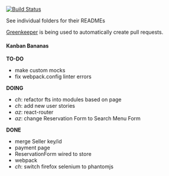 [![Build Status](https://travis-ci.org/conradho/examplejs.svg?branch=master)](https://travis-ci.org/conradho/examplejs)

See individual folders for their READMEs


[Greenkeeper](https://greenkeeper.io/) is being used to automatically create pull requests.


#### Kanban Bananas
**TO-DO**
- make custom mocks
- fix webpack.config linter errors

**DOING**
- _ch_: refactor fts into modules based on page
- _ch_: add new user stories
- _az_: react-router
- _az_: change Reservation Form to Search Menu Form


**DONE**
- merge Seller key/id  
- payment page
- ReservationForm wired to store 
- webpack
- _ch_: switch firefox selenium to phantomjs
